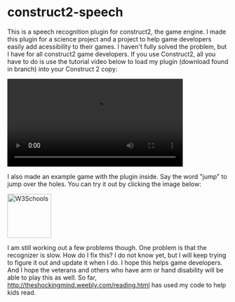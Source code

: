 # construct2-speech
This is a speech recognition plugin for construct2, the game engine.
I made this plugin for a science project and a project to help game developers easily add acessibility to their games. I haven't fully 
solved the problem, but I have for all construct2 game developers. If you use Construct2, all you have to do is use the tutorial video
below to load my plugin (download found in branch) into your Construct 2 copy:

<video width="400" controls>
  <source src="http://onlineimageupoader.weebly.com/uploads/6/6/8/8/66889447/tutorial.mp4" type="video/mp4">
  <source src="http://onlineimageupoader.weebly.com/uploads/6/6/8/8/66889447/tutorial.mp4" type="video/ogg">
  Your browser does not support HTML5 video.
</video>

I also made an example game with the plugin inside. Say the word "jump" to jump over the holes. You can try it out by clicking the image below:

<a href="https://construct2.s3.amazonaws.com/chris/science/index.html" target="_blank"> 
<img border="0" alt="W3Schools" src="http://onlineimageupoader.weebly.com/uploads/6/6/8/8/66889447/6499799_orig.png" width="100" height="100"></a>

I am still working out a few problems though. One problem is that the recognizer is slow. How do I fix this? I do not know yet, but I will keep trying to figure it out and update it when I do. I hope this helps game developers. And I hope the veterans and others who have arm or hand disability will be able to play this as well. So far, http://theshockingmind.weebly.com/reading.html has used my code to help kids read.
